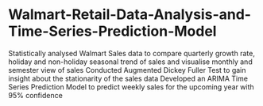# Walmart-Retail-Data-Analysis-and-Time-Series-Prediction-Model
Statistically analysed Walmart Sales data to compare quarterly growth rate, holiday and non-holiday seasonal trend of sales and visualise monthly and semester view of sales Conducted Augmented Dickey Fuller Test to gain insight about the stationarity of the sales data Developed an ARIMA Time Series Prediction Model to predict weekly sales for the upcoming year with 95% confidence 
